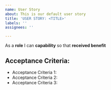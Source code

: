 ```yaml
---
name: User Story
about: This is our default user story
title: 'USER STORY: <TITLE>'
labels: ''
assignees: ''

---
```


As a **role** I can **capability** so that **received benefit**

## Acceptance Criteria:

- Acceptance Criteria 1:
- Acceptance Criteria 2:
- Acceptance Criteria 3:
